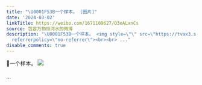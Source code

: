 ```yaml
---
title: "\U0001F53B一个样本。 [图片]"
date: '2024-03-02'
linkTitle: https://weibo.com/1671109627/O3eALxnCs
source: 包容万物恒河水的微博
description: "\U0001F53B一个样本。 <img style=\"\" src=\"https://tvax3.sinaimg.cn/large/639b1bfbgy1hndcr4ww7yj20zu0mmmzq.jpg\"
  referrerpolicy=\"no-referrer\"><br><br> ..."
disable_comments: true
---
```

🔻一个样本。 <img style="" src="https://tvax3.sinaimg.cn/large/639b1bfbgy1hndcr4ww7yj20zu0mmmzq.jpg" referrerpolicy="no-referrer"><br><br> ...